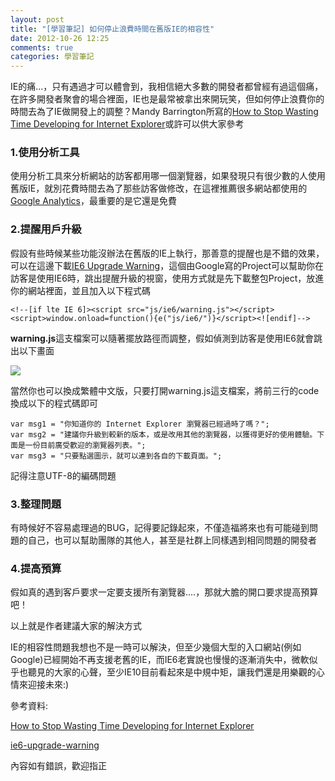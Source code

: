 ```yaml
---
layout: post
title: "[學習筆記] 如何停止浪費時間在舊版IE的相容性"
date: 2012-10-26 12:25
comments: true
categories: 學習筆記
---
```


IE的痛...，只有遇過才可以體會到，我相信絕大多數的開發者都曾經有過這個痛，在許多開發者聚會的場合裡面，IE也是最常被拿出來開玩笑，但如何停止浪費你的時間去為了IE做開發上的調整？Mandy Barrington所寫的<a href="http://www.sitepoint.com/how-to-stop-wasting-time-developing-for-internet-explorer/" target="_blank">How to Stop Wasting Time Developing for Internet Explorer</a>或許可以供大家參考

<!--more-->

### 1.使用分析工具

使用分析工具來分析網站的訪客都用哪一個瀏覽器，如果發現只有很少數的人使用舊版IE，就別花費時間去為了那些訪客做修改，在這裡推薦很多網站都使用的<a href="http://www.google.com/analytics/" target="_blank">Google Analytics</a>，最重要的是它還是免費

### 2.提醒用戶升級

假設有些時候某些功能沒辦法在舊版的IE上執行，那善意的提醒也是不錯的效果，可以在這邊下載<a href="http://code.google.com/p/ie6-upgrade-warning/" target="_blank">IE6 Upgrade Warning</a>，這個由Google寫的Project可以幫助你在訪客是使用IE6時，跳出提醒升級的視窗，使用方式就是先下載整包Project，放進你的網站裡面，並且加入以下程式碼

	<!--[if lte IE 6]><script src="js/ie6/warning.js"></script><script>window.onload=function(){e("js/ie6/")}</script><![endif]-->
	
**warning.js**這支檔案可以隨著擺放路徑而調整，假如偵測到訪客是使用IE6就會跳出以下畫面

<img src="https://lh5.googleusercontent.com/-rsWJFxHcHAs/UIoszY9MeOI/AAAAAAAABvg/KV_7bbdkMEg/s700/upgrade.jpg" />

當然你也可以換成繁體中文版，只要打開warning.js這支檔案，將前三行的code換成以下的程式碼即可

	var msg1 = "你知道你的 Internet Explorer 瀏覽器已經過時了嗎？";
	var msg2 = "建議你升級到較新的版本，或是改用其他的瀏覽器，以獲得更好的使用體驗。下面是一份目前廣受歡迎的瀏覽器列表。";
	var msg3 = "只要點選圖示，就可以連到各自的下載頁面。";
	
記得注意UTF-8的編碼問題

### 3.整理問題

有時候好不容易處理過的BUG，記得要記錄起來，不僅造福將來也有可能碰到問題的自己，也可以幫助團隊的其他人，甚至是社群上同樣遇到相同問題的開發者

### 4.提高預算

假如真的遇到客戶要求一定要支援所有瀏覽器....，那就大膽的開口要求提高預算吧！

以上就是作者建議大家的解決方式

IE的相容性問題我想也不是一時可以解決，但至少幾個大型的入口網站(例如Google)已經開始不再支援老舊的IE，而IE6老實說也慢慢的逐漸消失中，微軟似乎也聽見的大家的心聲，至少IE10目前看起來是中規中矩，讓我們還是用樂觀的心情來迎接未來:)

參考資料:

<a href="http://www.sitepoint.com/how-to-stop-wasting-time-developing-for-internet-explorer/" target="_blank">How to Stop Wasting Time Developing for Internet Explorer</a>

<a href="http://code.google.com/p/ie6-upgrade-warning/" target="_blank">ie6-upgrade-warning</a>

內容如有錯誤，歡迎指正


